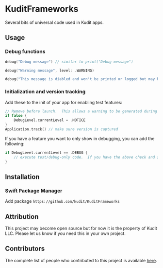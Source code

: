 # KuditFrameworks

Several bits of universal code used in Kudit apps.

## Usage

### Debug functions

```Swift
debug("Debug message") // similar to print("Debug message")

debug("Warning message", level: .WARNING)

debug("This message is diabled and won't be printed or logged but may be here to provide a comment or to allow quickly disabling a debug statement without deleting it.", level: .SILENT)
```

### Initialization and version tracking

Add these to the init of your app for enabling test features:

```Swift
// Remove before launch.  This allows a warning to be generated during debugging to help remind the developer to remove before releasing.  Set to false during debugging and true for launch.
if false {
    DebugLevel.currentLevel = .NOTICE
}
Application.track() // make sure version is captured
```

If you have a feature you want to only show in debugging, you can add the following:
```Swift
if DebugLevel.currentLevel == .DEBUG {
    // execute test/debug-only code.  If you have the above check and switch the debug level to something other than .DEBUG, this will be disabled.
}
```

## Installation

### Swift Package Manager

Add package `https://github.com/kudit/KuditFrameworks`

## Attribution

This project may become open source but for now it is the property of Kudit LLC.  Please let us know if you need this in your own project.

## Contributors
The complete list of people who contributed to this project is available [here](https://github.com/kudit/KuditFrameworks/graphs/contributors).
